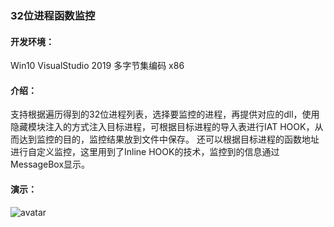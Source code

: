 ### 32位进程函数监控
  
#### 开发环境：
Win10  VisualStudio 2019  多字节集编码  x86
#### 介绍：
支持根据遍历得到的32位进程列表，选择要监控的进程，再提供对应的dll，使用隐藏模块注入的方式注入目标进程，可根据目标进程的导入表进行IAT HOOK，从而达到监控的目的，监控结果放到文件中保存。
还可以根据目标进程的函数地址进行自定义监控，这里用到了Inline HOOK的技术，监控到的信息通过MessageBox显示。

#### 演示：

![avatar](https://i.loli.net/2021/05/12/wZWh3Uzv8ASrKfC.png)
